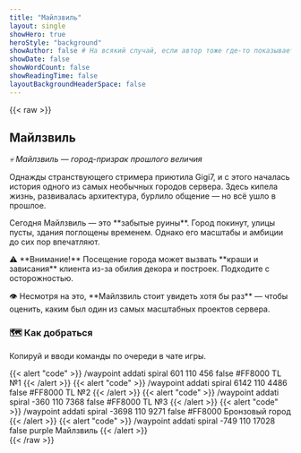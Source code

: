 ```yaml
---
title: "Майлзвиль"
layout: single
showHero: true
heroStyle: "background"
showAuthor: false # На всякий случай, если автор тоже где-то показывается
showDate: false
showWordCount: false
showReadingTime: false
layoutBackgroundHeaderSpace: false
---
```


{{< raw >}}
<div class="not-prose space-y-8">
  <div class="card-glass">
    <div class="prose prose-invert max-w-none">
<h2>Майлзвиль</h2>
<p><em>💀 Майлзвиль — город-призрак прошлого величия</em></p>

<p>Однажды странствующего стримера приютила Gigi7, и с этого началась история одного из самых необычных городов сервера. Здесь кипела жизнь, развивалась архитектура, бурлило общение — но всё ушло в прошлое.</p>

<p> Сегодня Майлзвиль — это **забытые руины**. Город покинут, улицы пусты, здания поглощены временем. Однако его масштабы и амбиции до сих пор впечатляют.</p>

<p>⚠️ **Внимание!** Посещение города может вызвать **краши и зависания** клиента из-за обилия декора и построек. Подходите с осторожностью.</p>

<p>👁 Несмотря на это, **Майлзвиль стоит увидеть хотя бы раз** — чтобы оценить, каким был один из самых масштабных проектов сервера.</p>
 </div>
  </div>
  <section>
    <h3 class="mb-3 text-lg font-semibold">🗺️ Как добраться</h3>
    <p class="opacity-90">Копируй и вводи команды по очереди в чате игры.</p>
    <div class="space-y-3 mt-3">
      {{< alert "code" >}}
/waypoint addati spiral 601 110 456 false #FF8000 TL №1
      {{< /alert >}}
      {{< alert "code" >}}
/waypoint addati spiral 6142 110 4486 false #FF8000 TL №2
      {{< /alert >}}
      {{< alert "code" >}}
/waypoint addati spiral -360 110 7368 false #FF8000 TL №3
      {{< /alert >}}
      {{< alert "code" >}}
/waypoint addati spiral -3698 110 9271 false #FF8000 Бронзовый город
      {{< /alert >}}
      {{< alert "code" >}}
/waypoint addati spiral -749 110 17028 false purple Майлзвиль
      {{< /alert >}}
    </div>
  </section>
</div>
{{< /raw >}}
